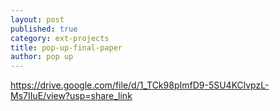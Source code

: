 ```yaml
---
layout: post
published: true
category: ext-projects
title: pop-up-final-paper
author: pop up
---
```

https://drive.google.com/file/d/1_TCk98pImfD9-5SU4KClvpzL-Ms7IIuE/view?usp=share_link
